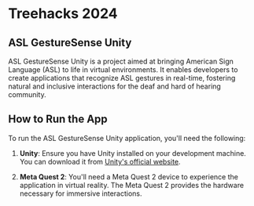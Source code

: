 # Treehacks 2024

## ASL GestureSense Unity

ASL GestureSense Unity is a project aimed at bringing American Sign Language (ASL) to life in virtual environments. It enables developers to create applications that recognize ASL gestures in real-time, fostering natural and inclusive interactions for the deaf and hard of hearing community.

## How to Run the App

To run the ASL GestureSense Unity application, you'll need the following:

1. **Unity**: Ensure you have Unity installed on your development machine. You can download it from [Unity's official website](https://unity.com/).

2. **Meta Quest 2**: You'll need a Meta Quest 2 device to experience the application in virtual reality. The Meta Quest 2 provides the hardware necessary for immersive interactions.
